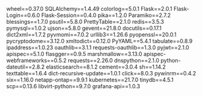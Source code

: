 wheel==0.37.0
SQLAlchemy==1.4.49
colorlog==5.0.1
Flask==2.0.1
Flask-Login==0.6.0
Flask-Session==0.4.0
pika==1.2.0
Paramiko==2.7.2
blessings==1.7.0
psutil==5.8.0
PrettyTable==2.1.0
redis==3.5.3
pymysql==1.0.2
ujson==5.8.0
gevent==21.8.0
docutils==0.17.1
dict2xml==1.7.2
pyvmomi==7.0.2
urllib3==1.26.6
pyopenssl==20.0.1
pycryptodome==3.12.0
xmltodict==0.12.0
PyYAML==5.4.1
tabulate==0.8.9
ipaddress==1.0.23
oauthlib==3.1.1
requests-oauthlib==1.3.0
pyjwt==2.1.0
apispec==5.1.0
flasgger==0.9.5
marshmallow==3.13.0
apispec-webframeworks==0.5.2
requests==2.26.0
dnspython==2.1.0
python-dateutil==2.8.2
elasticsearch==8.1.2
cement==3.0.4
sh==1.14.2
texttable==1.6.4
dict-recursive-update==1.0.1
click==8.0.3
pywinrm==0.4.2
six==1.16.0
netapp-ontap==9.9.1
kubernetes==21.7.0
tinydb==4.5.1
scp==0.13.6
libvirt-python==9.7.0
grafana-api==1.0.3
